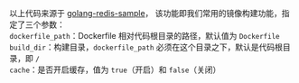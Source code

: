 以上代码来源于 [golang-redis-sample](https://github.com/DaoCloud/golang-redis-sample/blob/ship2.0.normal/daocloud.yml)，
该功能即我们常用的镜像构建功能，指定了三个参数：  
`dockerfile_path`：Dockerfile 相对代码根目录的路径，默认值为 `Dockerfile`  
`build_dir`：构建目录，`dockerfile_path` 必须在这个目录之下，默认是代码根目录，即 `/`  
`cache`：是否开启缓存，值为 `true`（开启）和 `false`（关闭）
